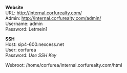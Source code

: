 **Website**  
URL: http://internal.corfurealty.com/  
Admin: http://internal.corfurealty.com/admin/  
Username: admin  
Password: Letmein1    

**SSH**  
Host: sip4-600.nexcess.net  
User: corfurea  
Password: _Use SSH Key_  
  
Webroot: /home/corfurea/internal.corfurealty.com/html  